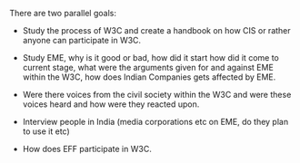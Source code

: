There are two parallel goals:

* Study the process of W3C and create a handbook on how CIS or rather anyone
  can participate in W3C.

* Study EME, why is it good or bad, how did it start how did it come to current
  stage, what were the arguments given for and against EME within the W3C, how
does Indian Companies gets affected by EME.

* Were there voices from the civil society within the W3C and were these voices
  heard and how were they reacted upon.

* Interview people in India (media corporations etc on EME, do they plan to use
  it etc)

* How does EFF participate in W3C.
